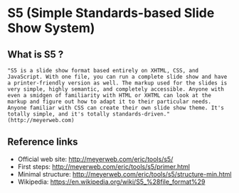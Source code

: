 # S5 (Simple Standards-based Slide Show System)

## What is S5 ?

    "S5 is a slide show format based entirely on XHTML, CSS, and JavaScript. With one file, you can run a complete slide show and have a printer-friendly version as well. The markup used for the slides is very simple, highly semantic, and completely accessible. Anyone with even a smidgen of familiarity with HTML or XHTML can look at the markup and figure out how to adapt it to their particular needs. Anyone familiar with CSS can create their own slide show theme. It's totally simple, and it's totally standards-driven." (http://meyerweb.com)

## Reference links

- Official web site: http://meyerweb.com/eric/tools/s5/
- First steps: http://meyerweb.com/eric/tools/s5/primer.html
- Minimal structure: http://meyerweb.com/eric/tools/s5/structure-min.html
- Wikipedia: https://en.wikipedia.org/wiki/S5_%28file_format%29

